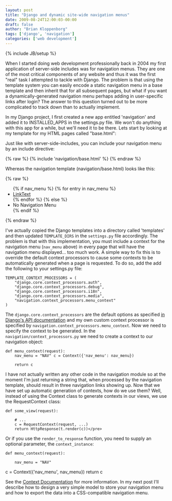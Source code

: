 ```yaml
---
layout: post
title: "Django and dynamic site-wide navigation menus"
date: 2009-08-24T12:00:03-00:00
draft: false
author: "Brian Kloppenborg"
tags: ['django', 'navigation']
categories: ['web development']
---
```

{% include JB/setup %}


When I started doing web development professionally back in 2004 my first
application of server-side includes was for navigation menus.
They are one of the most critical components of any website and thus it
was the first "real" task I attempted to tackle with Django.
The problem is that using the template system you can easily encode a static
navigation menu in a base template and then inherit that for all subsequent
pages, but what if you want a dynamically-generated navigation menu perhaps
adding in user-specific links after login? The answer to this question turned
out to be more complicated to track down than to actually implement. 

In my Django project, I first created a new app entitled 'navigation' and added
it to INSTALLED\_APPS in the settings.py file. We won't do anything with this
app for a while, but we'll need it to be there. Lets start by looking at my
template for my HTML pages called "base.html":

Just like with server-side-includes, you can include your navigation menu by an
include directive:

{% raw %}
    {% include 'navigation/base.html' %}
{% endraw %}

Whereas the navigation template (navigation/base.html) looks like this:

{% raw %}
    <ul>
    {% if nav_menu %} {% for entry in nav_menu %}
      <li><a href="#">LinkText</a></li>
    {% endfor %} {% else %}
      <li>No Navigation Menu</li>
    {% endif %} 
    </ul>
{% endraw %}

I've actually copied the Django templates into a directory called 'templates'
and then updated `TEMPLATE_DIRS` in the `settings.py` file accordingly. The problem
is that with this implementation, you must include a context for the navigation
menu (`nav_menu` above) in every page that will have the navigation menu
displayed... too much work. A simple way to fix this is to override the default
context processors to cause some contexts to be automatically generated when a
page is requested. To do so, add the add the following to your settings.py file:

    TEMPLATE_CONTEXT_PROCESSORS = (
        "django.core.context_processors.auth",
        "django.core.context_processors.debug",
        "django.core.context_processors.i18n",
        "django.core.context_processors.media",
        "navigation.context_processors.menu_context"
    )

The `django.core.context_processors` are the default options as specified 
[in Django's API documentation](http://docs.djangoproject.com/en/dev/ref/templates/api/) 
and my own custom context processor is specified by
`navigation.context_processors.menu_context`. Now we need to specify the
context to be generated. In the `navigation/context_processors.py` we need to
create a context to our navigation object:

    def menu_context(request): 
        nav_menu = "NAV" c = Context({'nav_menu': nav_menu})

        return c

I have not actually written any other code in the navigation module so at the
moment I'm just returning a string that, when processed by the navigation
template, should result in three navigation links showing up. Now that we have
set up automatic generation of contexts, how do we use them? Well, instead of
using the Context class to generate contexts in our views, we use the
RequestContext class:

    def some_view(request):
    
        # ...
        c = RequestContext(request, ...)
        return HttpResponse(t.render(c))</pre>

Or if you use the `render_to_response` function, you need to supply an optional
parameter, the `context_instance`:

    def menu_context(request):
    
        nav_menu = "NAV"
 c = Context({'nav_menu', nav_menu})
        return c

See the 
[Context Documentation](http://docs.djangoproject.com/en/dev/ref/templates/api/#subclassing-context-requestcontext)
for more information. In my next post I'll describe how to design a very simple
model to store your navigation menu and how to export the data into a
CSS-compatible navigation menu.
